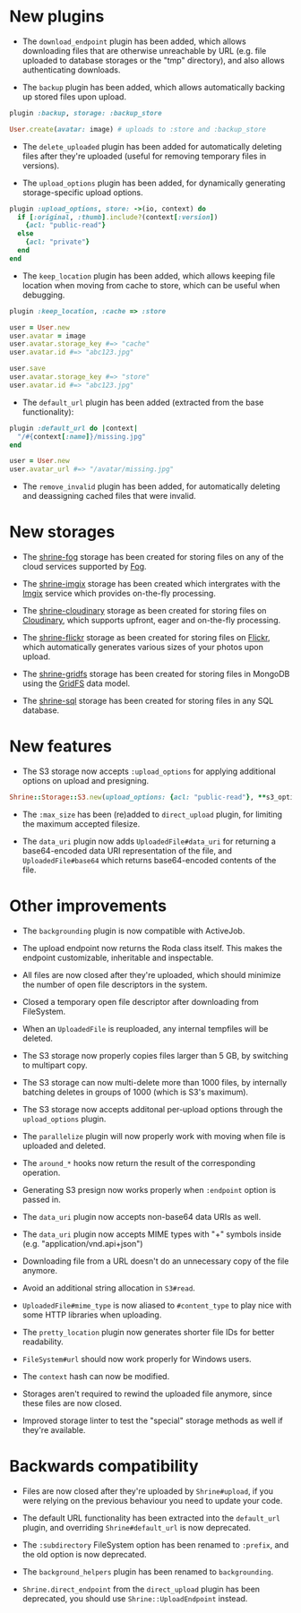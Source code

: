 # New plugins

* The `download_endpoint` plugin has been added, which allows downloading files
  that are otherwise unreachable by URL (e.g. file uploaded to database
  storages or the "tmp" directory), and also allows authenticating downloads.

* The `backup` plugin has been added, which allows automatically backing up
  stored files upon upload.

```rb
plugin :backup, storage: :backup_store
```
```rb
User.create(avatar: image) # uploads to :store and :backup_store
```

* The `delete_uploaded` plugin has been added for automatically deleting files
  after they're uploaded (useful for removing temporary files in versions).

* The `upload_options` plugin has been added, for dynamically generating
  storage-specific upload options.

```rb
plugin :upload_options, store: ->(io, context) do
  if [:original, :thumb].include?(context[:version])
    {acl: "public-read"}
  else
    {acl: "private"}
  end
end
```

* The `keep_location` plugin has been added, which allows keeping file location
  when moving from cache to store, which can be useful when debugging.

```rb
plugin :keep_location, :cache => :store
```
```rb
user = User.new
user.avatar = image
user.avatar.storage_key #=> "cache"
user.avatar.id #=> "abc123.jpg"

user.save
user.avatar.storage_key #=> "store"
user.avatar.id #=> "abc123.jpg"
```

* The `default_url` plugin has been added (extracted from the base
  functionality):

```rb
plugin :default_url do |context|
  "/#{context[:name]}/missing.jpg"
end
```
```rb
user = User.new
user.avatar_url #=> "/avatar/missing.jpg"
```

* The `remove_invalid` plugin has been added, for automatically deleting and
  deassigning cached files that were invalid.

# New storages

* The [shrine-fog] storage has been created for storing files on any of the
  cloud services supported by [Fog].

* The [shrine-imgix] storage has been created which intergrates with the [Imgix]
  service which provides on-the-fly processing.

* The [shrine-cloudinary] storage as been created for storing files on
  [Cloudinary], which supports upfront, eager and on-the-fly processing.

* The [shrine-flickr] storage as been created for storing files on
  [Flickr], which automatically generates various sizes of your photos upon
  upload.

* The [shrine-gridfs] storage has been created for storing files in MongoDB
  using the [GridFS] data model.

* The [shrine-sql] storage has been created for storing files in any SQL
  database.

# New features

* The S3 storage now accepts `:upload_options` for applying additional options
  on upload and presigning.

```rb
Shrine::Storage::S3.new(upload_options: {acl: "public-read"}, **s3_options)
```

* The `:max_size` has been (re)added to `direct_upload` plugin, for limiting
  the maximum accepted filesize.

* The `data_uri` plugin now adds `UploadedFile#data_uri` for returning a
  base64-encoded data URI representation of the file, and `UploadedFile#base64`
  which returns base64-encoded contents of the file.

# Other improvements

* The `backgrounding` plugin is now compatible with ActiveJob.

* The upload endpoint now returns the Roda class itself. This makes the endpoint
  customizable, inheritable and inspectable.

* All files are now closed after they're uploaded, which should minimize the
  number of open file descriptors in the system.

* Closed a temporary open file descriptor after downloading from FileSystem.

* When an `UploadedFile` is reuploaded, any internal tempfiles will be deleted.

* The S3 storage now properly copies files larger than 5 GB, by switching to
  multipart copy.

* The S3 storage can now multi-delete more than 1000 files, by internally
  batching deletes in groups of 1000 (which is S3's maximum).

* The S3 storage now accepts additonal per-upload options through the
  `upload_options` plugin.

* The `parallelize` plugin will now properly work with moving when file is
  uploaded and deleted.

* The `around_*` hooks now return the result of the corresponding operation.

* Generating S3 presign now works properly when `:endpoint` option is passed in.

* The `data_uri` plugin now accepts non-base64 data URIs as well.

* The `data_uri` plugin now accepts MIME types with "+" symbols inside (e.g.
  "application/vnd.api+json")

* Downloading file from a URL doesn't do an unnecessary copy of the file anymore.

* Avoid an additional string allocation in `S3#read`.

* `UploadedFile#mime_type` is now aliased to `#content_type` to play nice with
  some HTTP libraries when uploading.

* The `pretty_location` plugin now generates shorter file IDs for better
  readability.

* `FileSystem#url` should now work properly for Windows users.

* The `context` hash can now be modified.

* Storages aren't required to rewind the uploaded file anymore, since these
  files are now closed.

* Improved storage linter to test the "special" storage methods as well if
  they're available.

# Backwards compatibility

* Files are now closed after they're uploaded by `Shrine#upload`, if you were
  relying on the previous behaviour you need to update your code.

* The default URL functionality has been extracted into the `default_url`
  plugin, and overriding `Shrine#default_url` is now deprecated.

* The `:subdirectory` FileSystem option has been renamed to `:prefix`, and the
  old option is now deprecated.

* The `background_helpers` plugin has been renamed to `backgrounding`.

* `Shrine.direct_endpoint` from the `direct_upload` plugin has been deprecated,
  you should use `Shrine::UploadEndpoint` instead.

[shrine-fog]: https://github.com/janko-m/shrine-fog
[Fog]: https://github.com/fog/fog
[shrine-imgix]: https://github.com/janko-m/shrine-imgix
[Imgix]: http://www.imgix.com
[shrine-cloudinary]: https://github.com/janko-m/shrine-cloudinary
[Cloudinary]: http://cloudinary.com
[shrine-flickr]: https://github.com/janko-m/shrine-flickr
[Flickr]: https://www.flickr.com
[shrine-gridfs]: https://github.com/janko-m/shrine-gridfs
[GridFS]: https://docs.mongodb.org/v3.0/core/gridfs/
[shrine-sql]: https://github.com/janko-m/shrine-sql
